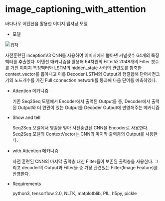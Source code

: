 # image_captioning_with_attention
바다나우 어텐션을 활용한 이미지 캡셔닝 모델

* 모델

![캡처](https://user-images.githubusercontent.com/42109314/114997043-6b963f80-9eda-11eb-88d8-575e43f8601b.PNG)


사전훈련된 inceptionV3 CNN를 사용하여 이미지에서 뽑아낸 커널갯수 64개의 특징벡터를 추출했다.  어텐션 매커니즘을 활용해 64차원의 Filter와 2048개의 Filter 갯수를 가진 이미지 특징벡터와 LSTM의 hidden_state 사이의 관련도를 함축한 context_vector를 뽑아내고 이를 Decoder LSTM의 Output과 행렬합해 단어사전크기의 노드개수를 가진 Full connection network를 통과해 다음 단어를 예측하였다.

* Attention 메카니즘

  기존 Seq2Seq 모델에서 Encoder에서 출력된 Output들 중, Decoder에서 출력된 Output와 더 연관이 있는 Output를 Decoder Output에 반영해주는 메카니즘

* Show and tell

  Seq2Seq 모델에서 영감을 받아 사전훈련된 CNN을 Encoder로 사용한다.  Seq2Seq 모델의 ContextVector는 CNN의 마지막 출력층의 Output를 사용한다.

* with Attention 메카니즘

  사전 훈련된 CNN의 마지막 출력층 대신 Filter들이 보존된 출력층을 사용한다. 그리고 decoder의 Output과 Filter들 중 가장 관련있는 Filter(Image Feature)를 반영한다.



* Requirements

  python3, tensorflow 2.0, NLTK, matplotblib, PIL, h5py, pickle

  
